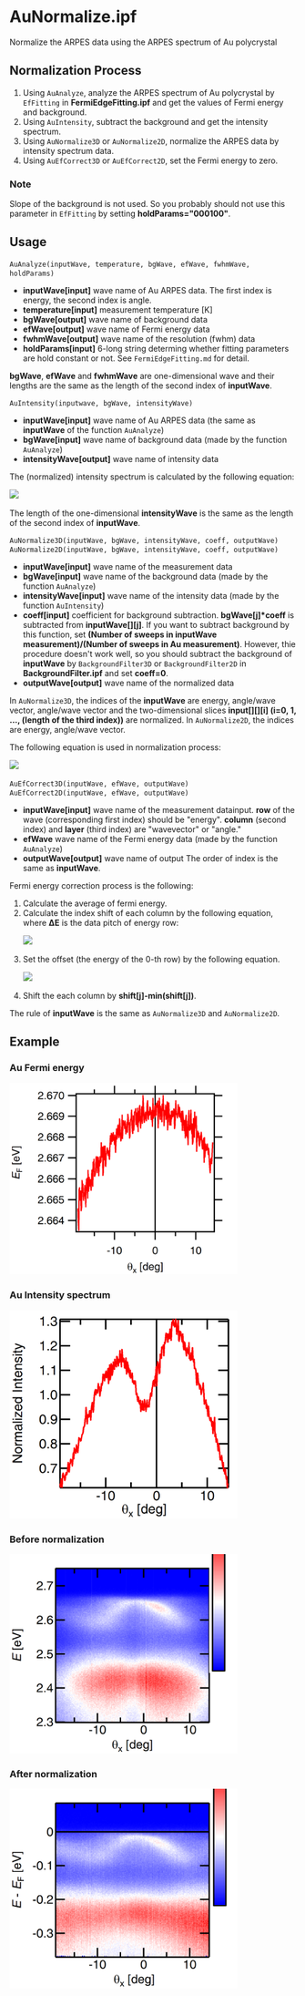# AuNormalize.ipf
Normalize the ARPES data using the ARPES spectrum of Au polycrystal

## Normalization Process
1. Using ```AuAnalyze```, analyze the ARPES spectrum of Au polycrystal by ```EfFitting``` in **FermiEdgeFitting.ipf** and get the values of Fermi energy and background.
1. Using ```AuIntensity```, subtract the background and get the intensity spectrum.
1. Using ```AuNormalize3D``` or ```AuNormalize2D```, normalize the ARPES data by intensity spectrum data.
1. Using ```AuEfCorrect3D``` or ```AuEfCorrect2D```, set the Fermi energy to zero.

### Note
Slope of the background is not used. So you probably should not use this parameter in ```EfFitting``` by setting **holdParams="000100"**.

## Usage
```
AuAnalyze(inputWave, temperature, bgWave, efWave, fwhmWave, holdParams)
```
- **inputWave[input]** wave name of Au ARPES data. The first index is energy, the second index is angle.
- **temperature[input]** measurement temperature [K]
- **bgWave[output]** wave name of background data
- **efWave[output]** wave name of Fermi energy data
- **fwhmWave[output]** wave name of the resolution (fwhm) data
- **holdParams[input]** 6-long string determing whether fitting parameters are hold constant or not. See ```FermiEdgeFitting.md``` for detail.

**bgWave**, **efWave** and **fwhmWave** are one-dimensional wave and their lengths are the same as the length of the second index of **inputWave**.

```
AuIntensity(inputwave, bgWave, intensityWave)
```
- **inputWave[input]** wave name of Au ARPES data (the same as **inputWave** of the function ```AuAnalyze```)
- **bgWave[input]** wave name of background data (made by the function ```AuAnalyze```)
- **intensityWave[output]** wave name of intensity data

The (normalized) intensity spectrum is calculated by the following equation:

<p><img src="https://latex.codecogs.com/svg.latex?\fn_cm&space;\texttt{intensity[j]}=\frac{\sum_i&space;\Bigl(\texttt{input[i][j]}-\texttt{background[j]}\Bigr)}{\sum_j&space;\texttt{intensity[j]}}"></p>

The length of the one-dimensional **intensityWave** is the same as the length of the second index of **inputWave**.

```
AuNormalize3D(inputWave, bgWave, intensityWave, coeff, outputWave)
AuNormalize2D(inputWave, bgWave, intensityWave, coeff, outputWave)
```
- **inputWave[input]** wave name of the measurement data
- **bgWave[input]** wave name of the background data (made by the function ```AuAnalyze```)
- **intensityWave[input]** wave name of the intensity data (made by the function ```AuIntensity```)
- **coeff[input]** coefficient for background subtraction. **bgWave[j]\*coeff** is subtracted from **inputWave[][j]**. If you want to subtract background by this function, set **(Number of sweeps in inputWave measurement)/(Number of sweeps in Au measurement)**. However, thie procedure doesn't work well, so you should subtract the background of **inputWave** by ```BackgroundFilter3D``` or ```BackgroundFilter2D``` in **BackgroundFilter.ipf** and set **coeff=0**.
- **outputWave[output]** wave name of the normalized data

In ```AuNormalize3D```, the indices of the **inputWave** are energy, angle/wave vector, angle/wave vector and the two-dimensional slices **input[][][i] (i=0, 1, ..., (length of the third index))** are normalized. In ```AuNormalize2D```, the indices are energy, angle/wave vector.

The following equation is used in normalization process:

<p><img src="https://latex.codecogs.com/svg.latex?\fn_cm&space;\texttt{output[i][j]}=\frac{\texttt{input[i][j]}-\texttt{background[j]}*\texttt{coeff}}{\texttt{intensity[j]}}"></p>

```
AuEfCorrect3D(inputWave, efWave, outputWave)
AuEfCorrect2D(inputWave, efWave, outputWave)
```
- **inputWave[input]** wave name of the measurement datainput. **row** of the wave (corresponding first index)  should be "energy". **column** (second index) and **layer** (third index) are "wavevector" or "angle."
- **efWave** wave name of the Fermi energy data (made by the function ```AuAnalyze```)
- **outputWave[output]** wave name of output The order of index is the same as **inputWave**.

Fermi energy correction process is the following:

1. Calculate the average of fermi energy.
1. Calculate the index shift of each column by the following equation, where **&Delta;E** is the data pitch of energy row:
    <p><img src="https://latex.codecogs.com/svg.latex?\fn_cm&space;\texttt{shift[j]}=\texttt{round}\left(&space;\frac{E_\text{F,average}-\texttt{EF[j]}}{\Delta&space;\texttt{E}}\right&space;)"></p>
1. Set the offset (the energy of the 0-th row) by the following equation.
    <p><img src="https://latex.codecogs.com/svg.latex?\fn_cm&space;\texttt{offset}_\text{new}=\texttt{offset}_\text{old}-E_\text{F,average}&plus;\min_j(\texttt{shift[j]})"></p>
1. Shift the each column by **shift[j]-min(shift[j])**.

The rule of **inputWave** is the same as ```AuNormalize3D``` and ```AuNormalize2D```.

## Example
### Au Fermi energy
<img src="https://github.com/Hiroaki-Tanaka-0606/IgorMacro/raw/master/00.%20Resources/Au_ef.png" width=400>

### Au Intensity spectrum
<img src="https://github.com/Hiroaki-Tanaka-0606/IgorMacro/raw/master/00.%20Resources/Au_intensity.png" width=400>

### Before normalization
<img src="https://github.com/Hiroaki-Tanaka-0606/IgorMacro/raw/master/00.%20Resources/ARPES_beforeNormalize.png" width=400>

### After normalization
<img src="https://github.com/Hiroaki-Tanaka-0606/IgorMacro/raw/master/00.%20Resources/ARPES_afterNormalize.png" width=400>
